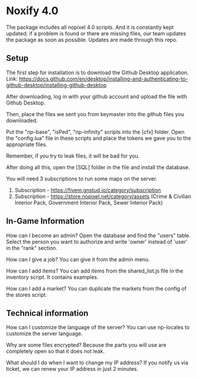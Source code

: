 
# Noxify 4.0

The package includes all nopixel 4.0 scripts.
And it is constantly kept updated; if a problem is found or there are missing files, our team updates the package as soon as possible.
Updates are made through this repo.



## Setup

The first step for installation is to download the Github Desktop application.
Link: https://docs.github.com/en/desktop/installing-and-authenticating-to-github-desktop/installing-github-desktop

After downloading, log in with your github account and upload the file with Github Desktop.

Then, place the files we sent you from keymaster into the github files you downloaded.

Put the "np-base", "isPed", "np-infinity" scripts into the [cfx] folder.
Open the "config.lua" file in these scripts and place the tokens we gave you to the appropriate files.

Remember, if you try to leak files, it will be bad for you.

After doing all this, open the [SQL] folder in the file and install the database.

You will need 3 subscriptions to run some maps on the server.

1. Subscription - https://fivem.gnstud.io/category/subscription
2. Subscription - https://store.nopixel.net/category/assets (Crime & Civilian Interior Pack, Government Interior Pack, Sewer Interior Pack)
## In-Game Information

How can I become an admin?
Open the database and find the "users" table.
Select the person you want to authorize and write 'owner' instead of 'user' in the "rank" section.

How can I give a job?
You can give it from the admin menu.

How can I add items?
You can add items from the shared_list.js file in the inventory script.
It contains examples.

How can I add a market?
You can duplicate the markets from the config of the stores script.
## Technical information
How can I customize the language of the server?
You can use np-locales to customize the server language.

Why are some files encrypted?
Because the parts you will use are completely open so that it does not leak.

What should I do when I want to change my IP address?
If you notify us via ticket, we can renew your IP address in just 2 minutes.
